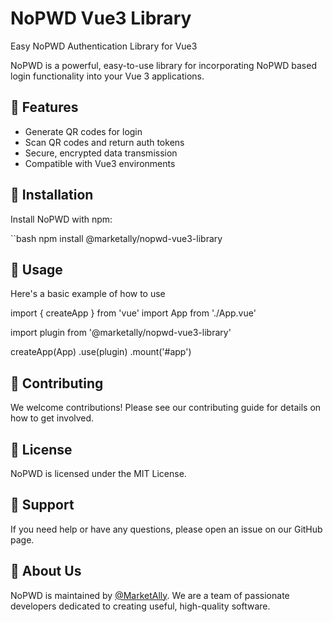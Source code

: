 # NoPWD Vue3 Library 

Easy NoPWD Authentication Library for Vue3

NoPWD is a powerful, easy-to-use library for incorporating NoPWD based login functionality into your Vue 3 applications.

## 🚀 Features

- Generate QR codes for login
- Scan QR codes and return auth tokens
- Secure, encrypted data transmission
- Compatible with Vue3 environments

## 🔧 Installation

Install NoPWD with npm:

``bash
npm install @marketally/nopwd-vue3-library

## 🎈 Usage

Here's a basic example of how to use

import { createApp } from 'vue'
import App from './App.vue'

import plugin from '@marketally/nopwd-vue3-library'

createApp(App)
  .use(plugin)
  .mount('#app')

<Login includephon3 />

## 💖 Contributing
We welcome contributions! Please see our contributing guide for details on how to get involved.

## 📃 License
NoPWD is licensed under the MIT License.

## 🎯 Support
If you need help or have any questions, please open an issue on our GitHub page.

## 🎉 About Us
NoPWD is maintained by [@MarketAlly](https://github.com/MarketAlly). We are a team of passionate developers dedicated to creating useful, high-quality software.
